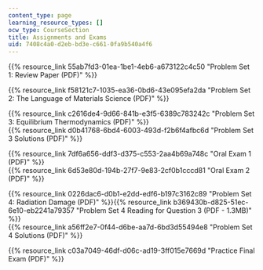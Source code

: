```yaml
---
content_type: page
learning_resource_types: []
ocw_type: CourseSection
title: Assignments and Exams
uid: 7408c4a0-d2eb-bd3e-c661-0fa9b540a4f6
---
```


{{% resource_link 55ab7fd3-01ea-1be1-4eb6-a673122c4c50 "Problem Set 1: Review Paper (PDF)" %}}

{{% resource_link f58121c7-1035-ea36-0bd6-43e095efa2da "Problem Set 2: The Language of Materials Science (PDF)" %}}

{{% resource_link c2616de4-9d66-841b-e3f5-6389c783242c "Problem Set 3: Equilibrium Thermodynamics (PDF)" %}}  
{{% resource_link d0b41768-6bd4-6003-493d-f2b6f4afbc6d "Problem Set 3 Solutions (PDF)" %}}

{{% resource_link 7df6a656-ddf3-d375-c553-2aa4b69a748c "Oral Exam 1 (PDF)" %}}  
{{% resource_link 6d53e80d-194b-27f7-9e83-2cf0b1cccd81 "Oral Exam 2 (PDF)" %}}

 {{% resource_link 0226dac6-d0b1-e2dd-edf6-b197c3162c89 "Problem Set 4: Radiation Damage (PDF)" %}}{{% resource_link b369430b-d825-51ec-6e10-eb2241a79357 "Problem Set 4 Reading for Question 3 (PDF - 1.3MB)" %}}  
{{% resource_link a56ff2e7-0f44-d6be-aa7d-6bd3d55494e8 "Problem Set 4 Solutions (PDF)" %}}

{{% resource_link c03a7049-46df-d06c-ad19-3ff015e7669d "Practice Final Exam (PDF)" %}}